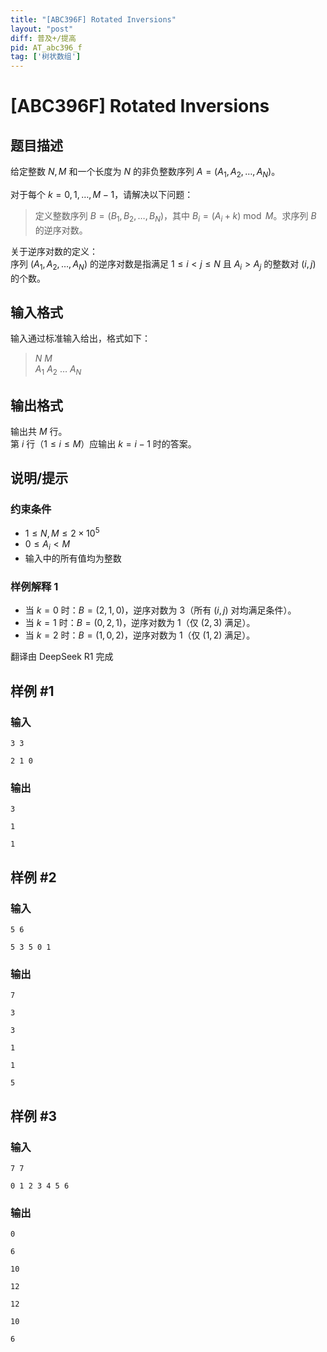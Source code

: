```yaml
---
title: "[ABC396F] Rotated Inversions"
layout: "post"
diff: 普及+/提高
pid: AT_abc396_f
tag: ['树状数组']
---
```


# [ABC396F] Rotated Inversions

## 题目描述

给定整数 $N, M$ 和一个长度为 $N$ 的非负整数序列 $A=(A_1, A_2, \ldots, A_N)$。

对于每个 $k=0,1,\ldots,M-1$，请解决以下问题：

> 定义整数序列 $B=(B_1, B_2, \ldots, B_N)$，其中 $B_i = (A_i + k) \bmod M$。求序列 $B$ 的逆序对数。

关于逆序对数的定义：  
序列 $(A_1, A_2, \ldots, A_N)$ 的逆序对数是指满足 $1 \leq i < j \leq N$ 且 $A_i > A_j$ 的整数对 $(i, j)$ 的个数。


## 输入格式

输入通过标准输入给出，格式如下：

> $N$ $M$  
> $A_1$ $A_2$ $\ldots$ $A_N$

## 输出格式

输出共 $M$ 行。  
第 $i$ 行（$1 \leq i \leq M$）应输出 $k = i - 1$ 时的答案。


## 说明/提示

### 约束条件

- $1 \leq N, M \leq 2 \times 10^5$
- $0 \leq A_i < M$
- 输入中的所有值均为整数

### 样例解释 1

- 当 $k=0$ 时：$B=(2, 1, 0)$，逆序对数为 $3$（所有 $(i,j)$ 对均满足条件）。
- 当 $k=1$ 时：$B=(0, 2, 1)$，逆序对数为 $1$（仅 $(2,3)$ 满足）。
- 当 $k=2$ 时：$B=(1, 0, 2)$，逆序对数为 $1$（仅 $(1,2)$ 满足）。

翻译由 DeepSeek R1 完成

## 样例 #1

### 输入

```
3 3
2 1 0
```

### 输出

```
3
1
1
```

## 样例 #2

### 输入

```
5 6
5 3 5 0 1
```

### 输出

```
7
3
3
1
1
5
```

## 样例 #3

### 输入

```
7 7
0 1 2 3 4 5 6
```

### 输出

```
0
6
10
12
12
10
6
```

